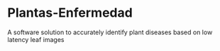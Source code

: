# Plantas-Enfermedad
A software solution to accurately identify plant diseases based on low latency leaf images 
